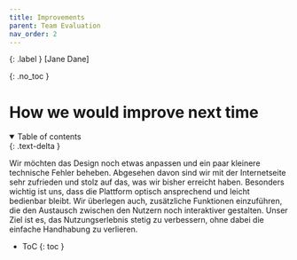 ```yaml
---
title: Improvements
parent: Team Evaluation
nav_order: 2
---
```


{: .label }
[Jane Dane]

{: .no_toc }
# How we would improve next time


<details open markdown="block">
{: .text-delta }
<summary>Table of contents</summary>

Wir möchten das Design noch etwas anpassen und ein paar kleinere technische Fehler beheben. Abgesehen davon sind wir mit der Internetseite sehr zufrieden und stolz auf das, was wir bisher erreicht haben. Besonders wichtig ist uns, dass die Plattform optisch ansprechend und leicht bedienbar bleibt. Wir überlegen auch, zusätzliche Funktionen einzuführen, die den Austausch zwischen den Nutzern noch interaktiver gestalten. Unser Ziel ist es, das Nutzungserlebnis stetig zu verbessern, ohne dabei die einfache Handhabung zu verlieren.

+ ToC
{: toc }
</details>
